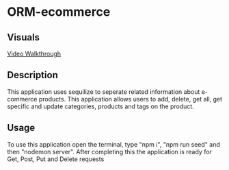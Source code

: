 # ORM-ecommerce
## Visuals
[Video Walkthrough](https://drive.google.com/file/d/1E916JNcpubf8fq5_FqiVSiZVVhKUsLFr/view?usp=sharing)

## Description
This application uses sequilize to seperate related information about e-commerce products.  This application allows users to add, delete, get all, get specific and update categories, products and tags on the product.

## Usage
To use this application open the terminal, type "npm i", "npm run seed" and then "nodemon server".  After completing this the application is ready for Get, Post, Put and Delete requests